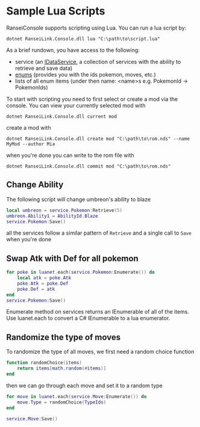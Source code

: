 # Sample Lua Scripts

RanseiConsole supports scripting using Lua. You can run a lua script by:

`dotnet RanseiLink.Console.dll lua "C:\path\to\script.lua"`

As a brief rundown, you have access to the following:

- service (an [IDataService](https://github.com/Deijin27/RanseiLink/blob/master/Core/Services/IDataService.cs), a collection of services with the ability to retrieve and save data)
- [enums](https://github.com/Deijin27/RanseiLink/tree/master/Core/Enums) (provides you with the ids pokemon, moves, etc.)
- lists of all enum items (under then name: \<name\>s e.g. PokemonId -> PokemonIds)

To start with scripting you need to first select or create a mod via the console. You can view your currently selected mod with

`dotnet RanseiLink.Console.dll current mod`

create a mod with

`dotnet RanseiLink.Console.dll create mod "C:\path\to\rom.nds" --name MyMod --author Mia`

when you're done you can write to the rom file with

`dotnet RanseiLink.Console.dll commit mod "C:\path\to\rom.nds"`

## Change Ability

The following script will change umbreon's ability to blaze

```lua
local umbreon = service.Pokemon:Retrieve(5)
umbreon.Ability1 = AbilityId.Blaze
service.Pokemon:Save()
```

all the services follow a similar pattern of `Retrieve` and a single call to `Save` when you're done

## Swap Atk with Def for all pokemon

```lua
for poke in luanet.each(service.Pokemon:Enumerate()) do
    local atk = poke.Atk
    poke.Atk = poke.Def
    poke.Def = atk
end
service.Pokemon:Save()
```
Enumerate method on services returns an IEnumerable of all of the items. Use luanet.each to convert a C# IEnumerable to a lua enumerator.

## Randomize the type of moves

To randomize the type of all moves, we first need a random choice function

```lua
function randomChoice(items)
    return items[math.random(#items)]
end
```

then we can go through each move and set it to a random type

```lua
for move in luanet.each(service.Move:Enumerate()) do
    move.Type = randomChoice(TypeIds)
end

service.Move:Save()
```